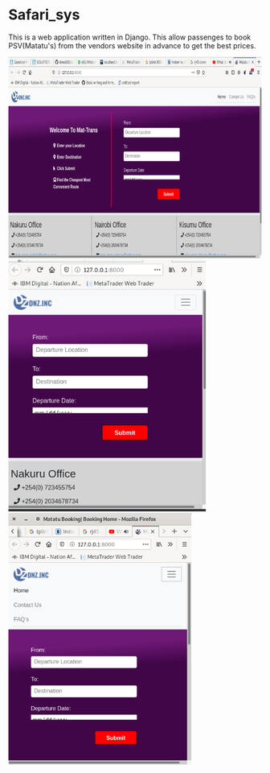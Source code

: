 # Safari_sys


This is a web application written in Django. This allow passenges to book PSV(Matatu's) from the vendors website in advance to 
get the best prices.

<img src="https://github.com/deno101/Safari_sys/blob/master/Screenshot_1.png" height="400">
<img src="https://github.com/deno101/Safari_sys/blob/master/Screenshot_2.png" height="500">
<img src="https://github.com/deno101/Safari_sys/blob/master/Screenshot_3.png" height="500">

